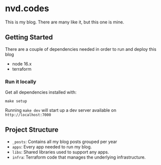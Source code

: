 # nvd.codes

This is my blog. There are many like it, but this one is mine.

## Getting Started

There are a couple of dependencies needed in order to run and deploy this blog

- node 16.x
- terraform

### Run it locally

Get all dependencies installed with:

```
make setup
```

Running `make dev` will start up a dev server available on `http://localhost:7000`

## Project Structure

- `_posts`: Contains all my blog posts grouped per year
- `apps`: Every app needed to run my blog.
- `libs`: Shared libraries used to support any apps.
- `infra`: Terraform code that manages the underlying infrastructure.
